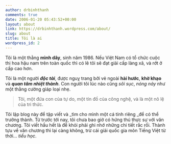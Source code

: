 ```yaml
---
author: drbinhthanh
comments: true
date: 2006-01-20 05:43:52+00:00
layout: about
link: https://drbinhthanh.wordpress.com/about/
slug: about
title: Tôi là ai
wordpress_id: 2
---
```


Tôi là một thằng **mình dây**, sinh năm 1986. Nếu Việt Nam có tổ chức cuộc thi hoa hậu nam trên toàn quốc thì có lẽ tôi sẽ đạt giải cấp làng xã, và rớt ở cấp cao hơn.

Tôi là một người _**độc tài**_, được nguỵ trang bởi vẻ ngoài **hài hước**, **khờ khạo** và **_quan tâm nhiệt thành_**. Con người tôi lúc nào cũng _sôi sục_, _nóng nảy_ như một thằng cường giáp loại nhẹ.


<blockquote>Tôi, một đứa con của tự do, một tín đồ của công nghệ, và là một nô lệ của tri thức.</blockquote>


Tôi lập blog này để tập viết và _tìm cho mình một cá tính riêng _để có thể trưởng thành. Từ trước tới nay, tôi chưa bao giờ có hứng thú thực sự với văn chương. Tôi viết hầu hết là để khỏi phải ghi nhớ những chi tiết rắc rối. Thành tựu về văn chương thì lại càng không, trừ cái giải quốc gia môn Tiếng Việt từ thời… _tiểu học_.
